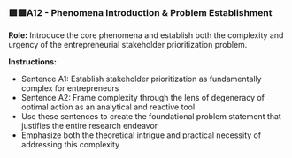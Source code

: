 ### **🟪🟪A12** - Phenomena Introduction & Problem Establishment

**Role:** Introduce the core phenomena and establish both the complexity and urgency of the entrepreneurial stakeholder prioritization problem.

**Instructions:**

- Sentence A1: Establish stakeholder prioritization as fundamentally complex for entrepreneurs
- Sentence A2: Frame complexity through the lens of degeneracy of optimal action as an analytical and reactive tool
- Use these sentences to create the foundational problem statement that justifies the entire research endeavor
- Emphasize both the theoretical intrigue and practical necessity of addressing this complexity


